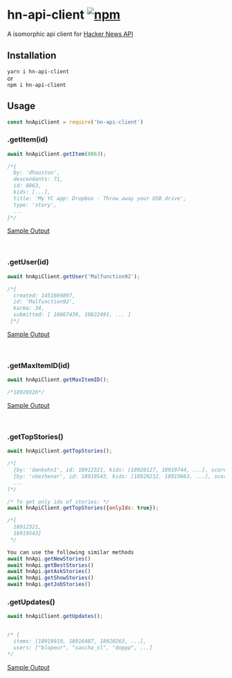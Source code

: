 # hn-api-client [![npm](https://img.shields.io/npm/v/hn-api-client.svg?maxAge=3600)](https://www.npmjs.com/package/hn-api-client)
A isomorphic api client for [Hacker News API](https://github.com/HackerNews/API)

## Installation

```yarn i hn-api-client```  
or  
```npm i hn-api-client```

## Usage

```js
const hnApiClient = require('hn-api-client')

```

### .getItem(id)
```js
await hnApiClient.getItem(8863);

/*{ 
  by: 'dhouston',
  descendants: 71,
  id: 8863,
  kids: [...],
  title: 'My YC app: Dropbox - Throw away your USB drive',
  type: 'story',
  ...
}*/

```

[Sample Output](https://hacker-news.firebaseio.com/v0/item/8863.json?print=pretty)

<br/> 

### .getUser(id)
```js
await hnApiClient.getUser('Malfunction92');

/*{
  created: 1451669897,
  id: 'Malfunction92',
  karma: 34,
  submitted: [ 10867439, 10822491, ... ]
 }*/

```
[Sample Output](https://hacker-news.firebaseio.com/v0/user/jl.json?print=pretty)

<br/> 

### .getMaxItemID(id)
```js
await hnApiClient.getMaxItemID();

/*18920326*/

``` 
[Sample Output](https://hacker-news.firebaseio.com/v0/maxitem.json?print=pretty)

<br/> 

### .getTopStories()
```js
await hnApiClient.getTopStories();

/*[
  {by: 'dankohn1', id: 18912321, kids: [18920127, 18919744, ...], score: 179,  ... }, 
  {by: 'vbezhenar', id: 18919543, kids: [18920212, 18919663, ...], score: 22,  ... },
  ...
]*/

/* To get only ids of stories: */
await hnApiClient.getTopStories({onlyIds: true});

/*[
  18912321,
  18919543]
 */

You can use the following similar methods 
await hnApi.getNewStories()
await hnApi.getBestStories()
await hnApi.getAskStories()
await hnApi.getShowStories()
await hnApi.getJobStories()
```

### .getUpdates()
```js
await hnApiClient.getUpdates();


/* {
  items: [18919919, 18916487, 18920263, ...],
  users: ["blopeur", "sascha_sl", "doppp", ...]
*/

```
[Sample Output](https://hacker-news.firebaseio.com/v0/updates.json?print=pretty)





